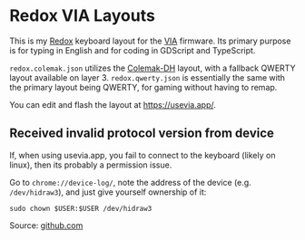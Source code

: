 # Redox VIA Layouts

This is my [Redox](https://github.com/mattdibi/redox-keyboard) keyboard layout for the [VIA](https://github.com/the-via) firmware. Its primary purpose is for typing in English and for coding in GDScript and TypeScript.

`redox.colemak.json` utilizes the [Colemak-DH](https://colemakmods.github.io/mod-dh/) layout, with a fallback QWERTY layout available on layer 3. `redox.qwerty.json` is essentially the same with the primary layout being QWERTY, for gaming without having to remap.

You can edit and flash the layout at <https://usevia.app/>.

## Received invalid protocol version from device

If, when using usevia.app, you fail to connect to the keyboard (likely on linux), then its probably a permission issue.

Go to `chrome://device-log/`, note the address of the device (e.g. `/dev/hidraw3`), and just give yourself ownership of it:

```
sudo chown $USER:$USER /dev/hidraw3
```

Source: [github.com](https://github.com/the-via/app/issues/91#issuecomment-1505095474)
